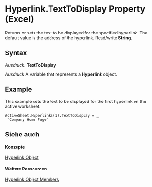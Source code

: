 
# Hyperlink.TextToDisplay Property (Excel)

Returns or sets the text to be displayed for the specified hyperlink. The default value is the address of the hyperlink. Read/write  **String**.


## Syntax

 _Ausdruck_. **TextToDisplay**

 _Ausdruck_ A variable that represents a **Hyperlink** object.


## Example

This example sets the text to be displayed for the first hyperlink on the active worksheet.


```
ActiveSheet.Hyperlinks(1).TextToDisplay = _ 
 "Company Home Page"
```


## Siehe auch


#### Konzepte


[Hyperlink Object](8bdd2c2f-e6eb-a2f2-78c8-b597aa80ec05.md)
#### Weitere Ressourcen


[Hyperlink Object Members](http://msdn.microsoft.com/library/b0566d1c-404f-b79e-7770-e7189a1c817a%28Office.15%29.aspx)